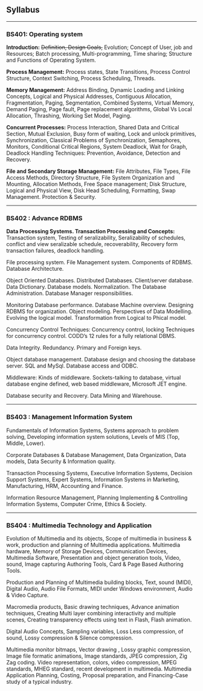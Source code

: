 ## Syllabus

---

### **BS401: Operating system**

**Introduction:** ~~Definition, Design Goals,~~ Evolution; Concept of User, job and Resources; Batch processing, Multi-programming, Time sharing; Structure and Functions of
Operating System.

**Process Management:** Process states, State Transitions, Process Control Structure,
Context Switching, Process Scheduling, Threads.

**Memory Management:** Address Binding, Dynamic Loading and Linking Concepts, Logical and Physical Addresses, Contiguous Allocation, Fragmentation, Paging, Segmentation, Combined Systems, Virtual Memory, Demand Paging, Page fault, Page replacement algorithms, Global Vs Local Allocation, Thrashing, Working Set Model, Paging.

**Concurrent Processes:** Process Interaction, Shared Data and Critical Section, Mutual Exclusion, Busy form of waiting, Lock and unlock primitives, Synchronization, Classical Problems of Synchronization, Semaphores, Monitors, Conditional Critical Regions, System Deadlock, Wait for Graph, Deadlock Handling Techniques: Prevention, Avoidance, Detection and Recovery.

**File and Secondary Storage Management:** File Attributes, File Types, File Access Methods, Directory Structure, File System Organization and Mounting, Allocation Methods, Free Space management; Disk Structure, Logical and Physical View, Disk Head Scheduling, Formatting, Swap Management. Protection & Security.

---

### **BS402 : Advance RDBMS**

**Data Processing Systems. Transaction Processing and Concepts:** Transaction system, Testing of seralizability, Seralizability of schedules, conflict and view seralizable schedule, recoverability, Recovery form transaction failures, deadlock handling.

File processing system. File Management system. Components of RDBMS. Database Architecture.

Object Oriented Databases. Distributed Databases. Client/server database. Data Dictionary. Database models. Normalization. The Database Administration. Database Manager responsibilities.

Monitoring Database performance. Database Machine overview.
Designing RDBMS for organization. Object modeling. Perspectives of Data Modelling. Evolving the logical model. Transformation from Logical to Phical model.

Concurrency Control Techniques: Concurrency control, locking Techniques for concurrency control. CODD’s 12 rules for a fully relational DBMS.

Data Integrity. Redundancy. Primary and Foreign keys.

Object database management. Database design and choosing the database server. SQL and MySql. Database access and ODBC.

Middleware: Kinds of middleware. Sockets-talking to database, virtual database engine defined, web based middleware, Microsoft JET engine.

Database security and Recovery. Data Mining and Warehouse.

---

### **BS403 : Management Information System**
Fundamentals of Information Systems, Systems approach to problem solving,
Developing information system solutions, Levels of MIS (Top, Middle, Lower).

Corporate Databases & Database Management, Data Organization, Data models, Data Security & Information quality.

Transaction Processing Systems, Executive Information Systems, Decision Support Systems, Expert Systems, Information Systems in Marketing, Manufacturing, HRM, Accounting and Finance.

Information Resource Management, Planning Implementing & Controlling Information Systems, Computer Crime, Ethics & Society.

---

### **BS404 : Multimedia Technology and Application**
Evolution of Multimedia and its objects, Scope of multimedia in business & work, production and planning of Multimedia applications. Multimedia hardware, Memory of Storage Devices, Communication Devices, Multimedia Software, Presentation and object generation tools, Video, sound, Image capturing Authoring Tools, Card & Page Based Authoring Tools.

Production and Planning of Multimedia building blocks, Text, sound (MIDI), Digital Audio, Audio File Formats, MIDI under Windows environment, Audio & Video Capture.

Macromedia products, Basic drawing techniques, Advance animation techniques, Creating Multi layer combining interactivity and multiple scenes, Creating transparency effects using text in Flash, Flash animation.

Digital Audio Concepts, Sampling variables, Loss Less compression, of sound, Lossy compression & Silence compression.

Multimedia monitor bitmaps, Vector drawing , Lossy graphic compression, Image file formatic animations, Image standards, JPEG compression, Zig Zag coding. Video representation, colors, video compression, MPEG standards, MHEG standard, recent development in multimedia. Multimedia Application Planning, Costing, Proposal preparation, and Financing-Case study of a typical industry.